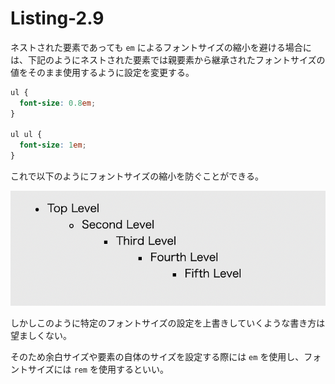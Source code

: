 # Listing-2.9

ネストされた要素であっても `em` によるフォントサイズの縮小を避ける場合には、下記のようにネストされた要素では親要素から継承されたフォントサイズの値をそのまま使用するように設定を変更する。

```css
ul {
  font-size: 0.8em;
}

ul ul {
  font-size: 1em;
}
```

これで以下のようにフォントサイズの縮小を防ぐことができる。

![](assets/2021-10-23-06-36-37.png)

しかしこのように特定のフォントサイズの設定を上書きしていくような書き方は望ましくない。

そのため余白サイズや要素の自体のサイズを設定する際には `em` を使用し、フォントサイズには `rem` を使用するといい。
